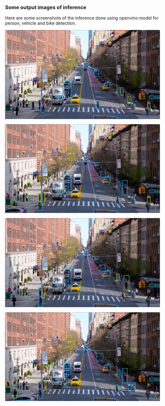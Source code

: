 
### Some output images of inference

Here are some screenshots of the inference done using openvino model for person, vehicle and bike detection.

![img1.png](img1.png)

![img2.png](img2.png)

![img3.png](img3.png)

![img4.png](img4.png)
